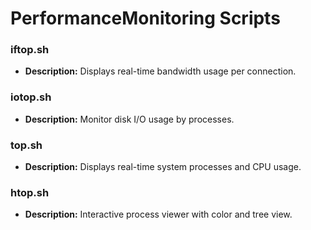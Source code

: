 # PerformanceMonitoring Scripts

### iftop.sh
- **Description:** Displays real-time bandwidth usage per connection.

### iotop.sh
- **Description:** Monitor disk I/O usage by processes.

### top.sh
- **Description:** Displays real-time system processes and CPU usage.

### htop.sh
- **Description:** Interactive process viewer with color and tree view.

